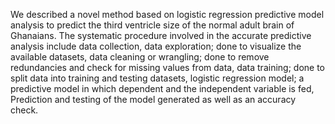 We described a novel method based on logistic regression predictive model analysis to 
predict the third ventricle size of the normal adult brain of Ghanaians. 
The systematic procedure involved in the accurate predictive analysis include data collection, 
data exploration; done to visualize the available datasets, data cleaning or wrangling; done to remove redundancies and check for missing values
from data, data training; done to split data into training and testing datasets, logistic regression model; a predictive model in which dependent 
and the independent variable is fed, Prediction and testing of the model generated as well as an accuracy check.
